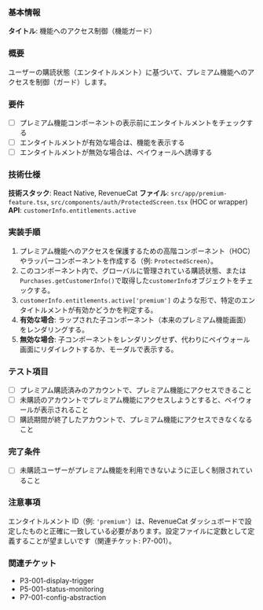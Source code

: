 ### 基本情報

**タイトル**: 機能へのアクセス制御（機能ガード）

### 概要

ユーザーの購読状態（エンタイトルメント）に基づいて、プレミアム機能へのアクセスを制御（ガード）します。

### 要件

- [ ] プレミアム機能コンポーネントの表示前にエンタイトルメントをチェックする
- [ ] エンタイトルメントが有効な場合は、機能を表示する
- [ ] エンタイトルメントが無効な場合は、ペイウォールへ誘導する

### 技術仕様

**技術スタック**: React Native, RevenueCat
**ファイル**: `src/app/premium-feature.tsx`, `src/components/auth/ProtectedScreen.tsx` (HOC or wrapper)
**API**: `customerInfo.entitlements.active`

### 実装手順

1. プレミアム機能へのアクセスを保護するための高階コンポーネント（HOC）やラッパーコンポーネントを作成する（例: `ProtectedScreen`）。
2. このコンポーネント内で、グローバルに管理されている購読状態、または`Purchases.getCustomerInfo()`で取得した`customerInfo`オブジェクトをチェックする。
3. `customerInfo.entitlements.active['premium']` のような形で、特定のエンタイトルメントが有効かどうかを判定する。
4. **有効な場合**: ラップされた子コンポーネント（本来のプレミアム機能画面）をレンダリングする。
5. **無効な場合**: 子コンポーネントをレンダリングせず、代わりにペイウォール画面にリダイレクトするか、モーダルで表示する。

### テスト項目

- [ ] プレミアム購読済みのアカウントで、プレミアム機能にアクセスできること
- [ ] 未購読のアカウントでプレミアム機能にアクセスしようとすると、ペイウォールが表示されること
- [ ] 購読期間が終了したアカウントで、プレミアム機能にアクセスできなくなること

### 完了条件

- [ ] 未購読ユーザーがプレミアム機能を利用できないように正しく制限されていること

### 注意事項

エンタイトルメント ID（例: `'premium'`）は、RevenueCat ダッシュボードで設定したものと正確に一致している必要があります。設定ファイルに定数として定義することが望ましいです（関連チケット: P7-001）。

### 関連チケット

- P3-001-display-trigger
- P5-001-status-monitoring
- P7-001-config-abstraction
